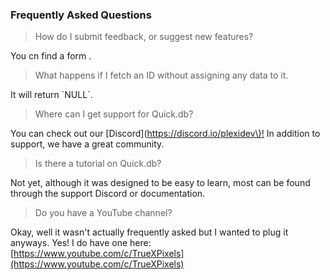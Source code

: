 ### Frequently Asked Questions 

> How do I submit feedback, or suggest new features?

You cn find a form .



> What happens if I fetch an ID without assigning any data to it.

It will return \`NULL\`.



> Where can I get support for Quick.db?

You can check out our \[Discord\]\([https://discord.io/plexidev\)!](https://discord.io/plexidev%29!) In addition to support, we have a great community.



> Is there a tutorial on Quick.db?

Not yet, although it was designed to be easy to learn, most can be found through the support Discord or documentation.



> Do you have a YouTube channel?

Okay, well it wasn't actually frequently asked but I wanted to plug it anyways. Yes! I do have one here: [https://www.youtube.com/c/TrueXPixels](https://www.youtube.com/c/TrueXPixels)

